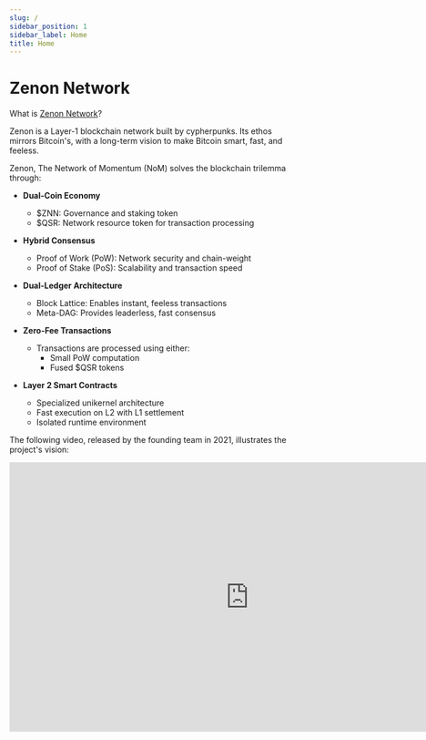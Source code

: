 ```yaml
---
slug: /
sidebar_position: 1
sidebar_label: Home
title: Home
---
```


# Zenon Network

What is [Zenon Network](https://zenon.network)?

Zenon is a Layer-1 blockchain network built by cypherpunks. Its ethos mirrors Bitcoin's, with a long-term vision to make Bitcoin smart, fast, and feeless.

Zenon, The Network of Momentum (NoM) solves the blockchain trilemma through:

- **Dual-Coin Economy**
  - $ZNN: Governance and staking token
  - $QSR: Network resource token for transaction processing

- **Hybrid Consensus**
  - Proof of Work (PoW): Network security and chain-weight
  - Proof of Stake (PoS): Scalability and transaction speed

- **Dual-Ledger Architecture**
  - Block Lattice: Enables instant, feeless transactions
  - Meta-DAG: Provides leaderless, fast consensus

- **Zero-Fee Transactions**
  - Transactions are processed using either:
    - Small PoW computation
    - Fused $QSR tokens

- **Layer 2 Smart Contracts**
  - Specialized unikernel architecture
  - Fast execution on L2 with L1 settlement
  - Isolated runtime environment

The following video, released by the founding team in 2021, illustrates the project's vision:

<div style={{display: 'flex', justifyContent: 'center'}}>
    <iframe 
        width="840" 
        height="473" 
        src="https://www.youtube.com/embed/UqAequz4mgk?si=ApuCKV8Mtaai6FX1" 
        title="YouTube video player" 
        frameborder="0" 
        allow="accelerometer; autoplay; clipboard-write; encrypted-media; gyroscope; picture-in-picture; web-share" 
        referrerpolicy="strict-origin-when-cross-origin" 
        allowfullscreen>
    </iframe>
</div>

